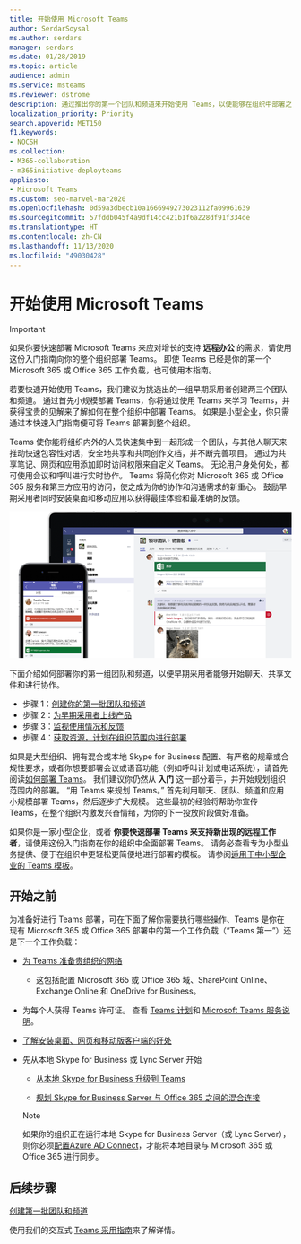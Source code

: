 ```yaml
---
title: 开始使用 Microsoft Teams
author: SerdarSoysal
ms.author: serdars
manager: serdars
ms.date: 01/28/2019
ms.topic: article
audience: admin
ms.service: msteams
ms.reviewer: dstrome
description: 通过推出你的第一个团队和频道来开始使用 Teams，以便能够在组织中部署之前建立你的 Teams 体验。
localization_priority: Priority
search.appverid: MET150
f1.keywords:
- NOCSH
ms.collection:
- M365-collaboration
- m365initiative-deployteams
appliesto:
- Microsoft Teams
ms.custom: seo-marvel-mar2020
ms.openlocfilehash: 0d59a3dbecb10a1666949273023112fa09961639
ms.sourcegitcommit: 57fddb045f4a9df14cc421b1f6a228df91f334de
ms.translationtype: HT
ms.contentlocale: zh-CN
ms.lasthandoff: 11/13/2020
ms.locfileid: "49030428"
---
```

# <a name="get-started-with-microsoft-teams"></a>开始使用 Microsoft Teams

> [!IMPORTANT]
> 如果你要快速部署 Microsoft Teams 来应对增长的支持 **远程办公** 的需求，请使用这份入门指南向你的整个组织部署 Teams。 即使 Teams 已经是你的第一个 Microsoft 365 或 Office 365 工作负载，也可使用本指南。

若要快速开始使用 Teams，我们建议为挑选出的一组早期采用者创建两三个团队和频道。 通过首先小规模部署 Teams，你将通过使用 Teams 来学习 Teams，并获得宝贵的见解来了解如何在整个组织中部署 Teams。 如果是小型企业，你只需通过本快速入门指南便可将 Teams 部署到整个组织。


Teams 使你能将组织内外的人员快速集中到一起形成一个团队，与其他人聊天来推动快速包容性对话，安全地共享和共同创作文档，并不断完善项目。 通过为共享笔记、网页和应用添加即时访问权限来自定义 Teams。 无论用户身处何处，都可使用会议和呼叫进行实时协作。 Teams 将简化你对 Microsoft 365 或 Office 365 服务和第三方应用的访问，使之成为你的协作和沟通需求的新重心。 鼓励早期采用者同时安装桌面和移动应用以获得最佳体验和最准确的反馈。

![显示桌面和移动客户端用户接口的屏幕截图](media/get-started-microsoft-teams.png "显示桌面客户端和移动客户端用户接口的屏幕截图" ) 

下面介绍如何部署你的第一组团队和频道，以便早期采用者能够开始聊天、共享文件和进行协作。

- 步骤 1：[创建你的第一批团队和频道](get-started-with-teams-create-your-first-teams-and-channels.md)
- 步骤 2：[为早期采用者上线产品](get-started-with-teams-onboard-early-adopters.md)
- 步骤 3：[监视使用情况和反馈](get-started-with-teams-monitor-usage-and-feedback.md)
- 步骤 4：[获取资源，计划在组织范围内进行部署](get-started-with-teams-resources-for-org-wide-rollout.md)

如果是大型组织、拥有混合或本地 Skype for Business 配置、有严格的规章或合规性要求，或者你想要部署会议或语音功能（例如呼叫计划或电话系统），请首先阅读[如何部署 Teams](how-to-roll-out-teams.md)。 我们建议你仍然从 **入门** 这一部分着手，并开始规划组织范围内的部署。 “用 Teams 来规划 Teams。” 首先利用聊天、团队、频道和应用小规模部署 Teams，然后逐步扩大规模。 这些最初的经验将帮助你宣传 Teams，在整个组织内激发兴奋情绪，为你的下一投放阶段做好准备。 

如果你是一家小型企业，或者 **你要快速部署 Teams 来支持新出现的远程工作者**，请使用这份入门指南在你的组织中全面部署 Teams。 请务必查看专为小型业务提供、便于在组织中更轻松更简便地进行部署的模板。 请参阅[适用于中小型企业的 Teams 模板](https://docs.microsoft.com/microsoftteams/smb-templates)。

## <a name="before-you-get-started"></a>开始之前

为准备好进行 Teams 部署，可在下面了解你需要执行哪些操作、Teams 是你在现有 Microsoft 365 或 Office 365 部署中的第一个工作负载（“Teams 第一”）还是下一个工作负载：

- [为 Teams 准备贵组织的网络](prepare-network.md)
    - 这包括配置 Microsoft 365 或 Office 365 域、SharePoint Online、Exchange Online 和 OneDrive for Business。

- 为每个人获得 Teams 许可证。 查看 [Teams 计划](https://www.microsoft.com/microsoft-365/microsoft-teams/compare-microsoft-teams-options)和 [Microsoft Teams 服务说明](https://docs.microsoft.com/office365/servicedescriptions/teams-service-description)。

- [了解安装桌面、网页和移动版客户端的好处](get-clients.md)

- 先从本地 Skype for Business 或 Lync Server 开始
   - [从本地 Skype for Business 升级到 Teams](upgrade-to-Teams-execute-SkypeforBusinessHybridOnPrem.md) 
   
   - [规划 Skype for Business Server 与 Office 365 之间的混合连接](https://docs.microsoft.com/SkypeForBusiness/hybrid/plan-hybrid-connectivity)
   
   > [!NOTE]
   > 如果你的组织正在运行本地 Skype for Business Server（或 Lync Server），则你必须[配置Azure AD Connect](https://docs.microsoft.com/SkypeForBusiness/hybrid/configure-azure-ad-connect)，才能将本地目录与 Microsoft 365 或 Office 365 进行同步。 


## <a name="next-steps"></a>后续步骤

[创建第一批团队和频道](get-started-with-teams-create-your-first-teams-and-channels.md)

使用我们的交互式 [Teams 采用指南](https://aka.ms/teamstoolkit)来了解详情。
